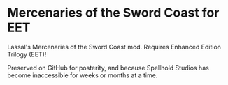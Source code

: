 # Mercenaries of the Sword Coast for EET
Lassal's Mercenaries of the Sword Coast mod.  Requires Enhanced Edition Trilogy (EET)!

Preserved on GitHub for posterity, and because Spellhold Studios has become inaccessible for weeks or months at a time.

